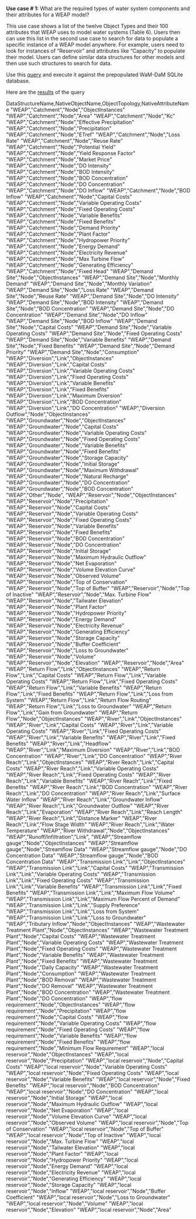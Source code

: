 **Use case # 1:** What are the required types of water system components and their attributes for a WEAP model?   

This use case shows a list of the twelve Object Types and their 100 attributes that WEAP uses to model water systems (Table 6). Users then can use this list in the second use case to search for data to populate a specific instance of a WEAP model anywhere. For example, users need to look for instances of “Reservoir” and attributes like “Capacity” to populate their model. Users can define similar data structures for other models and then use such structures to search for data. 

Use this [query](https://github.com/amabdallah/WaM-DaM/blob/master/Files/Use_Cases/Queries/01DataStructures.sql) and execute it against the prepopulated WaM-DaM SQLite database.  

Here are the [results](https://github.com/amabdallah/WaM-DaM/blob/master/Files/Use_Cases/Results/UseCase1.csv) of the query


DataStructureName,NativeObjectName,ObjectTopology,NativeAttributeName
"WEAP","Catchment","Node","ObjectInstances"
"WEAP","Catchment","Node","Area"
"WEAP","Catchment","Node","Kc"
"WEAP","Catchment","Node","Effective Precipitation"
"WEAP","Catchment","Node","Precipitation"
"WEAP","Catchment","Node","ETref"
"WEAP","Catchment","Node","Loss Rate"
"WEAP","Catchment","Node","Reuse Rate"
"WEAP","Catchment","Node","Potential Yield"
"WEAP","Catchment","Node","Yield Response Factor"
"WEAP","Catchment","Node","Market Price"
"WEAP","Catchment","Node","DO Intensity"
"WEAP","Catchment","Node","BOD Intensity"
"WEAP","Catchment","Node","BOD Concentration"
"WEAP","Catchment","Node","DO Concentration"
"WEAP","Catchment","Node","DO Inflow"
"WEAP","Catchment","Node","BOD Inflow"
"WEAP","Catchment","Node","Capital Costs"
"WEAP","Catchment","Node","Variable Operating Costs"
"WEAP","Catchment","Node","Fixed Operating Costs"
"WEAP","Catchment","Node","Variable Benefits"
"WEAP","Catchment","Node","Fixed Benefits"
"WEAP","Catchment","Node","Demand Priority"
"WEAP","Catchment","Node","Plant Factor"
"WEAP","Catchment","Node","Hydropower Priority"
"WEAP","Catchment","Node","Energy Demand"
"WEAP","Catchment","Node","Electricity Revenue"
"WEAP","Catchment","Node","Max Turbine Flow"
"WEAP","Catchment","Node","Generating Efficiency"
"WEAP","Catchment","Node","Fixed Head"
"WEAP","Demand Site","Node","ObjectInstances"
"WEAP","Demand Site","Node","Monthly Demand"
"WEAP","Demand Site","Node","Monthly Variation"
"WEAP","Demand Site","Node","Loss Rate"
"WEAP","Demand Site","Node","Reuse Rate"
"WEAP","Demand Site","Node","DO Intensity"
"WEAP","Demand Site","Node","BOD Intensity"
"WEAP","Demand Site","Node","BOD Concentration"
"WEAP","Demand Site","Node","DO Concentration"
"WEAP","Demand Site","Node","DO Inflow"
"WEAP","Demand Site","Node","BOD Inflow"
"WEAP","Demand Site","Node","Capital Costs"
"WEAP","Demand Site","Node","Variable Operating Costs"
"WEAP","Demand Site","Node","Fixed Operating Costs"
"WEAP","Demand Site","Node","Variable Benefits"
"WEAP","Demand Site","Node","Fixed Benefits"
"WEAP","Demand Site","Node","Demand Priority"
"WEAP","Demand Site","Node","Consumption"
"WEAP","Diversion","Link","ObjectInstances"
"WEAP","Diversion","Link","Capital Costs"
"WEAP","Diversion","Link","Variable Operating Costs"
"WEAP","Diversion","Link","Fixed Operating Costs"
"WEAP","Diversion","Link","Variable Benefits"
"WEAP","Diversion","Link","Fixed Benefits"
"WEAP","Diversion","Link","Maximum Diversion"
"WEAP","Diversion","Link","BOD Concentration"
"WEAP","Diversion","Link","DO Concentration"
"WEAP","Diversion Outflow","Node","ObjectInstances"
"WEAP","Groundwater","Node","ObjectInstances"
"WEAP","Groundwater","Node","Capital Costs"
"WEAP","Groundwater","Node","Variable Operating Costs"
"WEAP","Groundwater","Node","Fixed Operating Costs"
"WEAP","Groundwater","Node","Variable Benefits"
"WEAP","Groundwater","Node","Fixed Benefits"
"WEAP","Groundwater","Node","Storage Capacity"
"WEAP","Groundwater","Node","Initial Storage"
"WEAP","Groundwater","Node","Maximum Withdrawal"
"WEAP","Groundwater","Node","Natural Recharge"
"WEAP","Groundwater","Node","DO Concentration"
"WEAP","Groundwater","Node","BOD Concentration"
"WEAP","Other","Node",
"WEAP","Reservoir","Node","ObjectInstances"
"WEAP","Reservoir","Node","Precipitation"
"WEAP","Reservoir","Node","Capital Costs"
"WEAP","Reservoir","Node","Variable Operating Costs"
"WEAP","Reservoir","Node","Fixed Operating Costs"
"WEAP","Reservoir","Node","Variable Benefits"
"WEAP","Reservoir","Node","Fixed Benefits"
"WEAP","Reservoir","Node","BOD Concentration"
"WEAP","Reservoir","Node","DO Concentration"
"WEAP","Reservoir","Node","Initial Storage"
"WEAP","Reservoir","Node","Maximum Hydraulic Outflow"
"WEAP","Reservoir","Node","Net Evaporation"
"WEAP","Reservoir","Node","Volume Elevation Curve"
"WEAP","Reservoir","Node","Observed Volume"
"WEAP","Reservoir","Node","Top of Conservation"
"WEAP","Reservoir","Node","Top of Buffer"
"WEAP","Reservoir","Node","Top of Inactive"
"WEAP","Reservoir","Node","Max. Turbine Flow"
"WEAP","Reservoir","Node","Tailwater Elevation"
"WEAP","Reservoir","Node","Plant Factor"
"WEAP","Reservoir","Node","Hydropower Priority"
"WEAP","Reservoir","Node","Energy Demand"
"WEAP","Reservoir","Node","Electricity Revenue"
"WEAP","Reservoir","Node","Generating Efficiency"
"WEAP","Reservoir","Node","Storage Capacity"
"WEAP","Reservoir","Node","Buffer Coefficient"
"WEAP","Reservoir","Node","Loss to Groundwater"
"WEAP","Reservoir","Node","Volume"
"WEAP","Reservoir","Node","Elevation"
"WEAP","Reservoir","Node","Area"
"WEAP","Return Flow","Link","ObjectInstances"
"WEAP","Return Flow","Link","Capital Costs"
"WEAP","Return Flow","Link","Variable Operating Costs"
"WEAP","Return Flow","Link","Fixed Operating Costs"
"WEAP","Return Flow","Link","Variable Benefits"
"WEAP","Return Flow","Link","Fixed Benefits"
"WEAP","Return Flow","Link","Loss from System"
"WEAP","Return Flow","Link","Return Flow Routing"
"WEAP","Return Flow","Link","Loss to Groundwater"
"WEAP","Return Flow","Link","Gain from Groundwater"
"WEAP","Return Flow","Node","ObjectInstances"
"WEAP","River","Link","ObjectInstances"
"WEAP","River","Link","Capital Costs"
"WEAP","River","Link","Variable Operating Costs"
"WEAP","River","Link","Fixed Operating Costs"
"WEAP","River","Link","Variable Benefits"
"WEAP","River","Link","Fixed Benefits"
"WEAP","River","Link","Headflow"
"WEAP","River","Link","Maximum Diversion"
"WEAP","River","Link","BOD Concentration"
"WEAP","River","Link","DO Concentration"
"WEAP","River Reach","Link","ObjectInstances"
"WEAP","River Reach","Link","Capital Costs"
"WEAP","River Reach","Link","Variable Operating Costs"
"WEAP","River Reach","Link","Fixed Operating Costs"
"WEAP","River Reach","Link","Variable Benefits"
"WEAP","River Reach","Link","Fixed Benefits"
"WEAP","River Reach","Link","BOD Concentration"
"WEAP","River Reach","Link","DO Concentration"
"WEAP","River Reach","Link","Surface Water Inflow"
"WEAP","River Reach","Link","Groundwater Inflow"
"WEAP","River Reach","Link","Groundwater Outflow"
"WEAP","River Reach","Link","Evaporation"
"WEAP","River Reach","Link","Reach Length"
"WEAP","River Reach","Link","Distance Marker"
"WEAP","River Reach","Link","Flow Stage Width"
"WEAP","River Reach","Link","Water Temperature"
"WEAP","River Withdrawal","Node","ObjectInstances"
"WEAP","Runoff/Infiltration","Link",
"WEAP","Streamflow gauge","Node","ObjectInstances"
"WEAP","Streamflow gauge","Node","Streamflow Data"
"WEAP","Streamflow gauge","Node","DO Concentration Data"
"WEAP","Streamflow gauge","Node","BOD Concentration Data"
"WEAP","Transmission Link","Link","ObjectInstances"
"WEAP","Transmission Link","Link","Capital Costs"
"WEAP","Transmission Link","Link","Variable Operating Costs"
"WEAP","Transmission Link","Link","Fixed Operating Costs"
"WEAP","Transmission Link","Link","Variable Benefits"
"WEAP","Transmission Link","Link","Fixed Benefits"
"WEAP","Transmission Link","Link","Maximum Flow   Volume"
"WEAP","Transmission Link","Link","Maximum Flow   Percent of Demand"
"WEAP","Transmission Link","Link","Supply Preference"
"WEAP","Transmission Link","Link","Loss from System"
"WEAP","Transmission Link","Link","Loss to Groundwater"
"WEAP","Tributary Inflow","Node","ObjectInstances"
"WEAP","Wastewater Treatment Plant","Node","ObjectInstances"
"WEAP","Wastewater Treatment Plant","Node","Capital Costs"
"WEAP","Wastewater Treatment Plant","Node","Variable Operating Costs"
"WEAP","Wastewater Treatment Plant","Node","Fixed Operating Costs"
"WEAP","Wastewater Treatment Plant","Node","Variable Benefits"
"WEAP","Wastewater Treatment Plant","Node","Fixed Benefits"
"WEAP","Wastewater Treatment Plant","Node","Daily Capacity"
"WEAP","Wastewater Treatment Plant","Node","Consumption"
"WEAP","Wastewater Treatment Plant","Node","BOD Removal"
"WEAP","Wastewater Treatment Plant","Node","DO Removal"
"WEAP","Wastewater Treatment Plant","Node","BOD Concentration"
"WEAP","Wastewater Treatment Plant","Node","DO Concentration"
"WEAP","flow requirement","Node","ObjectInstances"
"WEAP","flow requirement","Node","Precipitation"
"WEAP","flow requirement","Node","Capital Costs"
"WEAP","flow requirement","Node","Variable Operating Costs"
"WEAP","flow requirement","Node","Fixed Operating Costs"
"WEAP","flow requirement","Node","Variable Benefits"
"WEAP","flow requirement","Node","Fixed Benefits"
"WEAP","flow requirement","Node","Minimum Flow Requirement"
"WEAP","local reservoir","Node","ObjectInstances"
"WEAP","local reservoir","Node","Precipitation"
"WEAP","local reservoir","Node","Capital Costs"
"WEAP","local reservoir","Node","Variable Operating Costs"
"WEAP","local reservoir","Node","Fixed Operating Costs"
"WEAP","local reservoir","Node","Variable Benefits"
"WEAP","local reservoir","Node","Fixed Benefits"
"WEAP","local reservoir","Node","BOD Concentration"
"WEAP","local reservoir","Node","DO Concentration"
"WEAP","local reservoir","Node","Initial Storage"
"WEAP","local reservoir","Node","Maximum Hydraulic Outflow"
"WEAP","local reservoir","Node","Net Evaporation"
"WEAP","local reservoir","Node","Volume Elevation Curve"
"WEAP","local reservoir","Node","Observed Volume"
"WEAP","local reservoir","Node","Top of Conservation"
"WEAP","local reservoir","Node","Top of Buffer"
"WEAP","local reservoir","Node","Top of Inactive"
"WEAP","local reservoir","Node","Max. Turbine Flow"
"WEAP","local reservoir","Node","Tailwater Elevation"
"WEAP","local reservoir","Node","Plant Factor"
"WEAP","local reservoir","Node","Hydropower Priority"
"WEAP","local reservoir","Node","Energy Demand"
"WEAP","local reservoir","Node","Electricity Revenue"
"WEAP","local reservoir","Node","Generating Efficiency"
"WEAP","local reservoir","Node","Storage Capacity"
"WEAP","local reservoir","Node","Inflow"
"WEAP","local reservoir","Node","Buffer Coefficient"
"WEAP","local reservoir","Node","Loss to Groundwater"
"WEAP","local reservoir","Node","Volume"
"WEAP","local reservoir","Node","Elevation"
"WEAP","local reservoir","Node","Area"
  
